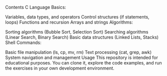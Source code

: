 Contents
C Language Basics:

Variables, data types, and operators
Control structures (if statements, loops)
Functions and recursion
Arrays and strings
Algorithms:

Sorting algorithms (Bubble Sort, Selection Sort)
Searching algorithms (Linear Search, Binary Search)
Basic data structures (Linked Lists, Stacks)
Shell Commands:

Basic file manipulation (ls, cp, mv, rm)
Text processing (cat, grep, awk)
System navigation and management
Usage
This repository is intended for educational purposes. You can clone it, explore the code examples, and run the exercises in your own development environment.
